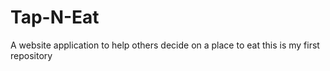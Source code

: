# Tap-N-Eat
A website application to help others decide on a place to eat
this is my first repository
